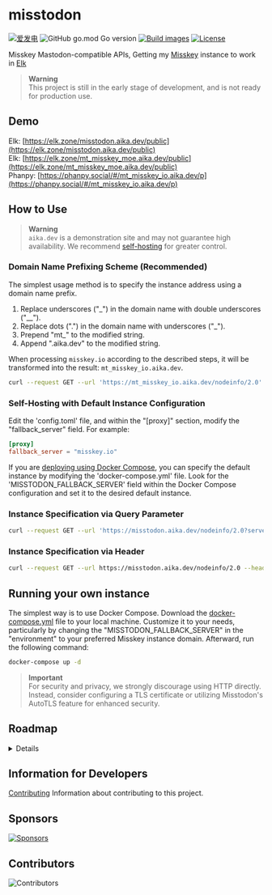 # misstodon

[![爱发电](https://img.shields.io/badge/dynamic/json?url=https%3A%2F%2Fafdian.net%2Fapi%2Fuser%2Fget-profile%3Fuser_id%3D75e549844b5111ed8df552540025c377&query=%24.data.user.name&label=%E7%88%B1%E5%8F%91%E7%94%B5&color=%23946ce6)](https://afdian.net/a/gizmo)
![GitHub go.mod Go version](https://img.shields.io/github/go-mod/go-version/gizmo-ds/misstodon?style=flat-square)
[![Build images](https://img.shields.io/github/actions/workflow/status/gizmo-ds/misstodon/images.yaml?branch=main&label=docker%20image&style=flat-square)](https://github.com/gizmo-ds/misstodon/actions/workflows/images.yaml)
[![License](https://img.shields.io/github/license/gizmo-ds/misstodon?style=flat-square)](./LICENSE)

Misskey Mastodon-compatible APIs, Getting my [Misskey](https://github.com/misskey-dev/misskey/tree/13.2.0) instance to work in [Elk](https://github.com/elk-zone/elk)

> **Warning**  
> This project is still in the early stage of development, and is not ready for production use.

## Demo

Elk: [https://elk.zone/misstodon.aika.dev/public](https://elk.zone/misstodon.aika.dev/public)  
Elk: [https://elk.zone/mt_misskey_moe.aika.dev/public](https://elk.zone/mt_misskey_moe.aika.dev/public)  
Phanpy: [https://phanpy.social/#/mt_misskey_io.aika.dev/p](https://phanpy.social/#/mt_misskey_io.aika.dev/p)

## How to Use

> **Warning**  
> `aika.dev` is a demonstration site and may not guarantee high availability. We recommend [self-hosting](#running-your-own-instance) for greater control.

### Domain Name Prefixing Scheme (Recommended)

The simplest usage method is to specify the instance address using a domain name prefix.

1. Replace underscores ("\_") in the domain name with double underscores ("\_\_").
2. Replace dots (".") in the domain name with underscores ("\_").
3. Prepend "mt\_" to the modified string.
4. Append ".aika.dev" to the modified string.

When processing `misskey.io` according to the described steps, it will be transformed into the result: `mt_misskey_io.aika.dev`.

```bash
curl --request GET --url 'https://mt_misskey_io.aika.dev/nodeinfo/2.0' | jq .
```

### Self-Hosting with Default Instance Configuration

Edit the 'config.toml' file, and within the "[proxy]" section, modify the "fallback_server" field. For example:

```toml
[proxy]
fallback_server = "misskey.io"
```

If you are [deploying using Docker Compose](#running-your-own-instance), you can specify the default instance by modifying the 'docker-compose.yml' file. Look for the 'MISSTODON_FALLBACK_SERVER' field within the Docker Compose configuration and set it to the desired default instance.

### Instance Specification via Query Parameter

```bash
curl --request GET --url 'https://misstodon.aika.dev/nodeinfo/2.0?server=misskey.io' | jq .
```

### Instance Specification via Header

```bash
curl --request GET --url https://misstodon.aika.dev/nodeinfo/2.0 --header 'x-proxy-server: misskey.io' | jq .
```

## Running your own instance

The simplest way is to use Docker Compose. Download the [docker-compose.yml](https://github.com/gizmo-ds/misstodon/raw/main/docker-compose.yml) file to your local machine. Customize it to your needs, particularly by changing the "MISSTODON_FALLBACK_SERVER" in the "environment" to your preferred Misskey instance domain. Afterward, run the following command:

```bash
docker-compose up -d
```

> **Important**  
> For security and privacy, we strongly discourage using HTTP directly. Instead, consider configuring a TLS certificate or utilizing Misstodon's AutoTLS feature for enhanced security.

## Roadmap

<details>

- [x] .well-known
  - [x] `GET` /.well-known/host-meta
  - [x] `GET` /.well-known/webfinger
  - [x] `GET` /.well-known/nodeinfo
  - [x] `GET` /.well-known/change-password
- [x] Nodeinfo
  - [x] `GET` /nodeinfo/2.0
- [ ] Auth
  - [x] `GET` /oauth/authorize
  - [x] `POST` /oauth/token
  - [x] `POST` /api/v1/apps
  - [ ] `GET` /api/v1/apps/verify_credentials
- [x] Instance
  - [x] `GET` /api/v1/instance
  - [x] `GET` /api/v1/custom_emojis
- [ ] Accounts
  - [x] `GET` /api/v1/accounts/lookup
  - [x] `GET` /api/v1/accounts/:user_id
  - [x] `GET` /api/v1/accounts/verify_credentials
  - [ ] `PATCH` /api/v1/accounts/update_credentials
  - [x] `GET` /api/v1/accounts/relationships
  - [ ] `GET` /api/v1/accounts/:user_id/statuses
  - [x] `GET` /api/v1/accounts/:user_id/following
  - [x] `GET` /api/v1/accounts/:user_id/followers
  - [x] `POST` /api/v1/accounts/:user_id/follow
  - [x] `POST` /api/v1/accounts/:user_id/unfollow
  - [x] `GET` /api/v1/follow_requests
  - [x] `POST` /api/v1/accounts/:user_id/mute
  - [x] `POST` /api/v1/accounts/:user_id/unmute
  - [x] `GET` /api/v1/bookmarks
  - [x] `GET` /api/v1/favourites
  - [ ] `GET` /api/v1/preferences
- [ ] Statuses
  - [x] `POST` /api/v1/statuses
  - [x] `GET` /api/v1/statuses/:status_id
  - [x] `DELETE` /api/v1/statuses/:status_id
  - [x] `GET` /api/v1/statuses/:status_id/context
  - [x] `POST` /api/v1/statuses/:status_id/reblog
  - [x] `POST` /api/v1/statuses/:status_id/favourite
  - [x] `POST` /api/v1/statuses/:status_id/unfavourite
  - [x] `POST` /api/v1/statuses/:status_id/bookmark
  - [x] `POST` /api/v1/statuses/:status_id/unbookmark
  - [ ] `GET` /api/v1/statuses/:status_id/favourited_by
  - [ ] `GET` /api/v1/statuses/:status_id/reblogged_by
- [x] Timelines
  - [x] `GET` /api/v1/timelines/home
  - [x] `GET` /api/v1/timelines/public
  - [x] `GET` /api/v1/timelines/tag/:hashtag
  - [ ] `WS` /api/v1/streaming
- [ ] Notifications
  - [x] `GET` /api/v1/notifications
  - [ ] `POST` /api/v1/push/subscription
  - [ ] `GET` /api/v1/push/subscription
  - [ ] `PUT` /api/v1/push/subscription
  - [ ] `DELETE` /api/v1/push/subscription
- [ ] Search
  - [ ] `GET` /api/v2/search
- [ ] Conversations
  - [ ] `GET` /api/v1/conversations
  - [ ] `DELETE` /api/v1/conversations/:id
  - [ ] `POST` /api/v1/conversations/:id/read
- [x] Trends
  - [x] `GET` /api/v1/trends/statuses
  - [x] `GET` /api/v1/trends/tags
- [x] Media
  - [x] `POST` /api/v1/media
  - [x] `POST` /api/v2/media

</details>

## Information for Developers

[Contributing](./CONTRIBUTING.md) Information about contributing to this project.

## Sponsors

[![Sponsors](https://afdian-connect.deno.dev/sponsor.svg)](https://afdian.net/a/gizmo)

## Contributors

![Contributors](https://contributors.aika.dev/gizmo-ds/misstodon/contributors.svg?align=left)
